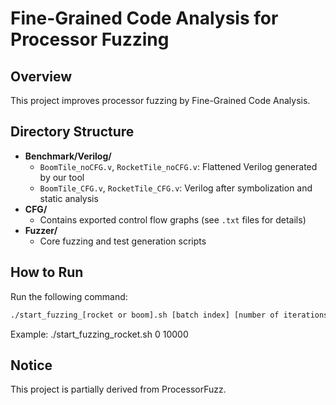 # Fine-Grained Code Analysis for Processor Fuzzing

## Overview

This project improves processor fuzzing by Fine-Grained Code Analysis.


## Directory Structure

- **Benchmark/Verilog/**  
  - `BoomTile_noCFG.v`, `RocketTile_noCFG.v`: Flattened Verilog generated by our tool  
  - `BoomTile_CFG.v`, `RocketTile_CFG.v`: Verilog after symbolization and static analysis  
- **CFG/**  
  - Contains exported control flow graphs (see `.txt` files for details)  
- **Fuzzer/**  
  - Core fuzzing and test generation scripts

## How to Run

Run the following command:

```bash
./start_fuzzing_[rocket or boom].sh [batch index] [number of iterations]
```
Example: ./start_fuzzing_rocket.sh 0 10000

## Notice

This project is partially derived from ProcessorFuzz. 